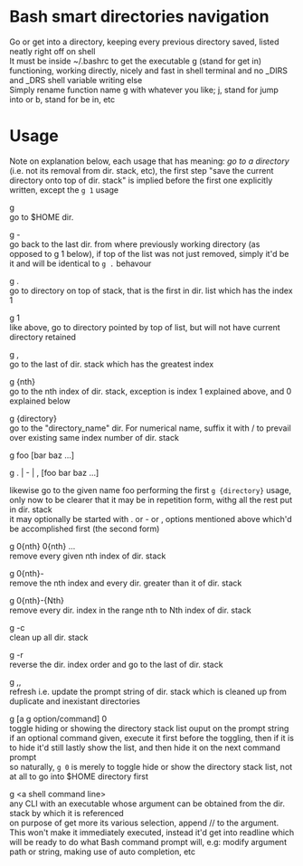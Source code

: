 # Bash smart directories navigation   
Go or get into a directory, keeping every previous directory saved, listed neatly right off on shell   
It must be inside ~/.bashrc to get the executable g (stand for get in) functioning, working directly, nicely and fast in shell terminal and no _DIRS and _DRS shell variable writing else    
Simply rename function name g with whatever you like; j, stand for jump into or b, stand for be in, etc    

# Usage   
Note on explanation below, each usage that has meaning: *go to a directory* (i.e. not its removal from dir. stack, etc), the first step "save the current directory onto top of dir. stack" is implied before the first one explicitly written, except the `g 1` usage   

g   
go to $HOME dir.   

g -   
go back to the last dir. from where previously working directory (as opposed to g 1 below), if top of the list was not just removed, simply it'd be it and will be identical to `g .` behavour   

g .   
go to directory on top of stack, that is the first in dir. list which has the index 1   

g 1   
like above, go to directory pointed by top of list, but will not have current directory retained   

g ,   
go to the last of dir. stack which has the greatest index   

g {nth}   
go to the nth index of dir. stack, exception is index 1 explained above, and 0 explained below   

g {directory}   
go to the "directory_name" dir. For numerical name, suffix it with / to prevail over existing same index number of dir. stack

g foo \[bar baz ...\]    

g . | - | ,  \[foo bar baz ...\]    

likewise go to the given name foo performing the first `g {directory}` usage, only now to be clearer that it may be in repetition form, withg all the rest put in dir. stack   
it may optionally be started with . or - or , options mentioned above which'd be accomplished first (the second form)   

g 0{nth} 0{nth} ...  
remove every given nth index of dir. stack   

g 0{nth}-  
remove the nth index and every dir. greater than it of dir. stack   

g 0{nth}-{Nth}  
remove every dir. index in the range nth to Nth index of dir. stack   

g -c   
clean up all dir. stack   

g -r   
reverse the dir. index order and go to the last of dir. stack

g ,,   
refresh i.e. update the prompt string of dir. stack which is cleaned up from duplicate and inexistant directories   

g [a g option/command]  0  
toggle hiding or showing the directory stack list ouput on the prompt string   
if an optional command given, execute it first before the toggling, then if it is to hide it'd still lastly show the list, and then hide it on the next command prompt   
so naturally, `g 0` is merely to toggle hide or show the directory stack list, not at all to go into $HOME directory first   

g \<a shell command line\>   
any CLI with an executable whose argument can be obtained from the dir. stack by which it is referenced   
on purpose of get more its various selection, append // to the argument. This won't make it immediately executed, instead it'd get into readline which will be ready to do what Bash command prompt will, e.g: modify argument path or string, making use of auto completion, etc

